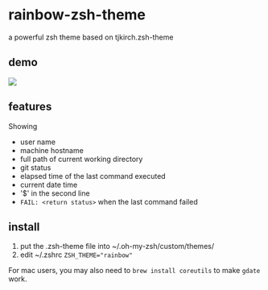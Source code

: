 # rainbow-zsh-theme
a powerful zsh theme based on tjkirch.zsh-theme

## demo

![](https://roger-wu.github.io/rainbow-zsh-theme/img/demo.png)

## features

Showing
* user name
* machine hostname
* full path of current working directory
* git status
* elapsed time of the last command executed
* current date time
* '$' in the second line
* `FAIL: <return status>` when the last command failed

## install

1. put the .zsh-theme file into ~/.oh-my-zsh/custom/themes/
2. edit ~/.zshrc `ZSH_THEME="rainbow"`

For mac users, you may also need to `brew install coreutils` to make `gdate` work.
